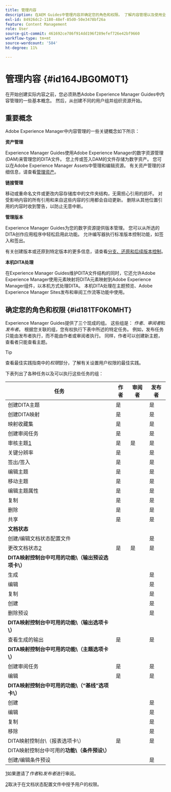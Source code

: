 ```yaml
---
title: 管理内容
description: 在AEM Guides中管理内容并确定您的角色和权限。 了解内容管理以及使用全局或文件夹级别配置文件的主要概念。
exl-id: 84926dc2-1180-48ef-85d0-50e3478bf26a
feature: Content Management
role: User
source-git-commit: 461692ce786f914dd196f289efef726e42bf9660
workflow-type: tm+mt
source-wordcount: '584'
ht-degree: 11%

---
```


# 管理内容 {#id164JBG0M0T1}

在开始创建实际内容之前，您必须熟悉Adobe Experience Manager Guides中内容管理的一些基本概念。 然后，从创建不同的用户组并组织资源开始。

## 重要概念

Adobe Experience Manager中内容管理的一些关键概念如下所示：

**资产管理**

Experience Manager Guides使用Adobe Experience Manager的数字资源管理\(DAM\)来管理您的DITA文件。 您上传或签入DAM的文件存储为数字资产。 您可以在Adobe Experience Manager Assets中管理和编辑资源。 有关资产管理的详细信息，请查看[管理资产](https://experienceleague.adobe.com/docs/experience-manager-cloud-service/content/assets/manage/manage-digital-assets.html?lang=en)。

**链接管理**

移动或重命名文件或更改内容存储库中的文件夹结构，无需担心引用的损坏。 对受影响内容的所有引用和来自这些内容的引用都会自动更新。 删除从其他位置引用的内容时收到警告，以防止无意中断。

**管理版本**

Experience Manager Guides为您的数字资源提供版本管理。 您可以从所选的DITA创作应用程序中轻松启用此功能。 允许编写器执行标准版本控制功能，如签入和签出。

有关创建版本或还原到特定版本的更多信息，请查看[分支、还原和后续版本控制](web-editor-preview-topics.md#branch-revert-and-subsequent-versioning)。

**本机DITA处理**

在Experience Manager Guides维护DITA文件结构的同时，它还允许Adobe Experience Manager使用元素映射将DITA元素映射到Adobe Experience Manager组件，以本机方式处理DITA。 本机DITA处理在主题预览、Adobe Experience Manager Sites发布和审阅工作流等功能中使用。

## 确定您的角色和权限 {#id181TF0K0MHT}

Experience Manager Guides提供了三个现成的组。 这些组是： *作者*、*审阅者*&#x200B;和&#x200B;*发布者*。 根据您关联的组，您有权执行下表中所述的特定任务。 例如，发布任务只能由发布者执行，而不能由作者或审阅者执行。 同样，作者可以创建新主题，查看者只能查看主题。

>[!TIP]
>
> 查看最佳实践指南中的&#x200B;*权限*&#x200B;部分，了解有关设置用户权限的最佳实践。

下表列出了各种任务以及可以执行这些任务的组：

| 任务 | 作者 | 审阅者 | 发布者 |
|----|-------|---------|----------|
| 创建DITA主题 | 是 |   | 是 |
| 创建DITA映射 | 是 |   | 是 |
| 映射收藏集 | 是 |   | 是 |
| 创建审阅任务 | 是 |   | 是 |
| 审核主题[1](#fntarg_1) | 是 | 是 | 是 |
| 关键分辨率 | 是 |   | 是 |
| 签出/签入 | 是 |   | 是 |
| 编辑主题 | 是 |   | 是 |
| 移动主题 | 是 |   | 是 |
| 编辑主题属性 | 是 |   | 是 |
| 复制 | 是 |   | 是 |
| 删除 | 是 |   | 是 |
| 共享 | 是 |   | 是 |
| **文档状态** |
| 创建/编辑文档状态配置文件 |   |   | 是 |
| 更改文档状态[2](#fntarg_2) | 是 | 是 | 是 |
| **DITA映射控制台中可用的功能\（输出预设选项卡\）** |
| 生成 |   |   | 是 |
| 编辑 |   |   | 是 |
| 复制 |   |   | 是 |
| 创建 |   |   | 是 |
| 删除预设 |   |   | 是 |
| **DITA映射控制台中可用的功能\（输出选项卡\）** |
| 查看生成的输出 | 是 |   | 是 |
| **DITA映射控制台中可用的功能\（主题选项卡\）** |
| 创建审阅任务 | 是 |   | 是 |
| 编辑 | 是 |   | 是 |
| **DITA映射控制台中可用的功能\（“基线”选项卡\）** |
| 创建 |   |   | 是 |
| 编辑 |   |   | 是 |
| 复制 |   |   | 是 |
| 移除 |   |   | 是 |
| DITA映射控制台\（报表选项卡\） | 是 |   | 是 |
| DITA映射控制台中可用的&#x200B;**功能\（条件预设\）** |
| 创建/编辑条件预设 |   |   | 是 |

[1](#fnsrc_1)如果邀请了&#x200B;*作者*&#x200B;和&#x200B;*发布者*&#x200B;进行审阅。

[2](#fnsrc_2)取决于在文档状态配置文件中授予用户的权限。
